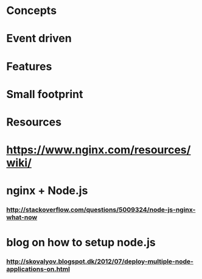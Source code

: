 # Concepts
# Event driven 
# Features
# Small footprint
# Resources
# https://www.nginx.com/resources/wiki/
# nginx + Node.js
### http://stackoverflow.com/questions/5009324/node-js-nginx-what-now
# blog on how to setup node.js
### http://skovalyov.blogspot.dk/2012/07/deploy-multiple-node-applications-on.html
